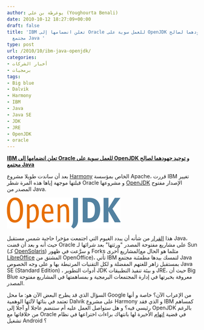 ```yaml
---
author: يوغرطة بن علي (Youghourta Benali)
date: 2010-10-12 18:27:09+00:00
draft: false
title: 'IBM تعلن انضمامها إلى Oracle للعمل سوية على OpenJDK و توحيد جهودهما لصالح
  مجتمع Java '
type: post
url: /2010/10/ibm-java-openjdk/
categories:
- أخبار الشركات
- برمجيات
tags:
- Big blue
- Dalvik
- Harmony
- IBM
- Java
- Java SE
- JDK
- JRE
- OpenJDK
- oracle
---
```


**[IBM تعلن انضمامها إلى Oracle للعمل سوية على OpenJDK و توحيد جهودهما لصالح مجتمع Java]( https://www.it-scoop.com/2010/10/ibm-java-openjdk/)**


بعد أن ساندت طويلا مشروع [Harmony](http://en.wikipedia.org/wiki/Apache_Harmony) الخاص بمؤسسة Apache، قررت IBM تغيير قبلتها موجهة إياها هذه المرة شطر Oracle و مشروعها [OpenJDK](http://en.wikipedia.org/wiki/OpenJDK) الإصدار مفتوح المصدر من Java.

[![](openjdk.png)
](https://www.it-scoop.com/2010/10/ibm-java-openjdk/)

هذا [القرار](http://www.oracle.com/us/corporate/press/176988) من شأنه أن يبدد الغيوم التي اجتمعت مؤخرا حاجبة شمس مستقبل Java، حيث أنه و بعد أن قضت Oracle على مشاريع مفتوحة المصدر "ورثتها" بعد شرائها لـ Sun (كـ [OpenSolaris](https://www.it-scoop.com/tag/opensolaris/)) و سرَّعت في ظهور Forks لمشاريع أخرى(مثلما هو الحال مع [LibreOffice](https://www.it-scoop.com/2010/09/the-document-foundation-libreoffice/) المشتق من OpenOffice)، تأتي IBM لتمسك بيدها مطمئنة مجتمع Java بمستقبل زاهر للغتهم المفضلة و لكل التقنيات المرتبطة بها و على وجه الخصوص Java SE (Standard Edition) ، أدوات التطوير JDK و بيئة تنفيذ التطبيقات JRE، حيث أن Big Blue معروفة بخبرتها في إدارة المجتمعات البرمجية و بمساهمتها في المشاريع مفتوحة المصدر.

السؤال الذي قد يطرح البعض الآن هو: ما محل Google من الإعراب الآن؟ خاصة و أنها تعتمد في بنائها لآلتها الوهمية Dalvik على مشروع Harmony و الذي فقد IBM كمساهم رئيسي فيه؟ و هل ستواصل العمل عليه أم ستنضم عاجلا أو آجلا إلى OpenJDK بالرغم من خلافاتها مع Oracle في قضية [اتهام](https://www.it-scoop.com/2010/08/oracle-google-java-android/) الأخيرة لها بانتهاك براءات اختراعها في نظام تشغيل Android ؟
